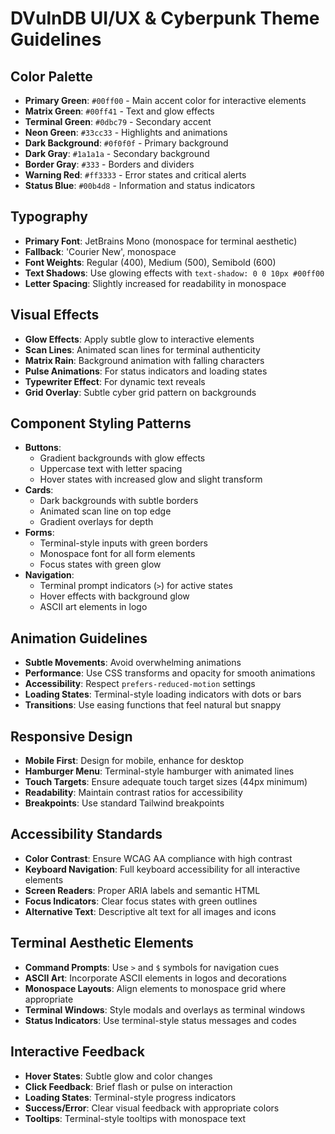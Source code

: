 # DVulnDB UI/UX & Cyberpunk Theme Guidelines

## Color Palette
- **Primary Green**: `#00ff00` - Main accent color for interactive elements
- **Matrix Green**: `#00ff41` - Text and glow effects
- **Terminal Green**: `#0dbc79` - Secondary accent
- **Neon Green**: `#33cc33` - Highlights and animations
- **Dark Background**: `#0f0f0f` - Primary background
- **Dark Gray**: `#1a1a1a` - Secondary background
- **Border Gray**: `#333` - Borders and dividers
- **Warning Red**: `#ff3333` - Error states and critical alerts
- **Status Blue**: `#00b4d8` - Information and status indicators

## Typography
- **Primary Font**: JetBrains Mono (monospace for terminal aesthetic)
- **Fallback**: 'Courier New', monospace
- **Font Weights**: Regular (400), Medium (500), Semibold (600)
- **Text Shadows**: Use glowing effects with `text-shadow: 0 0 10px #00ff00`
- **Letter Spacing**: Slightly increased for readability in monospace

## Visual Effects
- **Glow Effects**: Apply subtle glow to interactive elements
- **Scan Lines**: Animated scan lines for terminal authenticity
- **Matrix Rain**: Background animation with falling characters
- **Pulse Animations**: For status indicators and loading states
- **Typewriter Effect**: For dynamic text reveals
- **Grid Overlay**: Subtle cyber grid pattern on backgrounds

## Component Styling Patterns
- **Buttons**: 
  - Gradient backgrounds with glow effects
  - Uppercase text with letter spacing
  - Hover states with increased glow and slight transform
- **Cards**: 
  - Dark backgrounds with subtle borders
  - Animated scan line on top edge
  - Gradient overlays for depth
- **Forms**: 
  - Terminal-style inputs with green borders
  - Monospace font for all form elements
  - Focus states with green glow
- **Navigation**: 
  - Terminal prompt indicators (`>`) for active states
  - Hover effects with background glow
  - ASCII art elements in logo

## Animation Guidelines
- **Subtle Movements**: Avoid overwhelming animations
- **Performance**: Use CSS transforms and opacity for smooth animations
- **Accessibility**: Respect `prefers-reduced-motion` settings
- **Loading States**: Terminal-style loading indicators with dots or bars
- **Transitions**: Use easing functions that feel natural but snappy

## Responsive Design
- **Mobile First**: Design for mobile, enhance for desktop
- **Hamburger Menu**: Terminal-style hamburger with animated lines
- **Touch Targets**: Ensure adequate touch target sizes (44px minimum)
- **Readability**: Maintain contrast ratios for accessibility
- **Breakpoints**: Use standard Tailwind breakpoints

## Accessibility Standards
- **Color Contrast**: Ensure WCAG AA compliance with high contrast
- **Keyboard Navigation**: Full keyboard accessibility for all interactive elements
- **Screen Readers**: Proper ARIA labels and semantic HTML
- **Focus Indicators**: Clear focus states with green outlines
- **Alternative Text**: Descriptive alt text for all images and icons

## Terminal Aesthetic Elements
- **Command Prompts**: Use `>` and `$` symbols for navigation cues
- **ASCII Art**: Incorporate ASCII elements in logos and decorations
- **Monospace Layouts**: Align elements to monospace grid where appropriate
- **Terminal Windows**: Style modals and overlays as terminal windows
- **Status Indicators**: Use terminal-style status messages and codes

## Interactive Feedback
- **Hover States**: Subtle glow and color changes
- **Click Feedback**: Brief flash or pulse on interaction
- **Loading States**: Terminal-style progress indicators
- **Success/Error**: Clear visual feedback with appropriate colors
- **Tooltips**: Terminal-style tooltips with monospace text